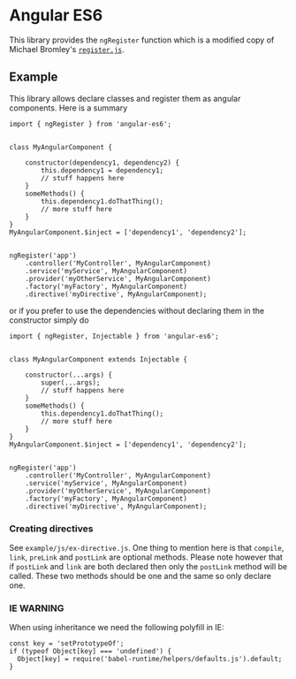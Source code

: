 # Angular ES6

This library provides the `ngRegister` function which is a modified copy of Michael Bromley's
[`register.js`][1].

## Example

This library allows declare classes and register them as angular components. Here is a summary

```
import { ngRegister } from 'angular-es6';


class MyAngularComponent {

    constructor(dependency1, dependency2) {
        this.dependency1 = dependency1;
        // stuff happens here
    }
    someMethods() {
        this.dependency1.doThatThing();
        // more stuff here
    }
}
MyAngularComponent.$inject = ['dependency1', 'dependency2'];


ngRegister('app')
    .controller('MyController', MyAngularComponent)
    .service('myService', MyAngularComponent)
    .provider('myOtherService', MyAngularComponent)
    .factory('myFactory', MyAngularComponent)
    .directive('myDirective', MyAngularComponent);
```

or if you prefer to use the dependencies without declaring them in the constructor simply do

```
import { ngRegister, Injectable } from 'angular-es6';


class MyAngularComponent extends Injectable {

    constructor(...args) {
        super(...args);
        // stuff happens here
    }
    someMethods() {
        this.dependency1.doThatThing();
        // more stuff here
    }
}
MyAngularComponent.$inject = ['dependency1', 'dependency2'];


ngRegister('app')
    .controller('MyController', MyAngularComponent)
    .service('myService', MyAngularComponent)
    .provider('myOtherService', MyAngularComponent)
    .factory('myFactory', MyAngularComponent)
    .directive('myDirective', MyAngularComponent);
```

### Creating directives

See `example/js/ex-directive.js`. One thing to mention here is that `compile`, `link`, `preLink` and
`postLink` are optional methods. Please note however that if `postLink` and `link` are both declared
then only the `postLink` method will be called. These two methods should be one and the same so only
declare one.

### IE WARNING

When using inheritance we need the following polyfill in IE:

```
const key = 'setPrototypeOf';
if (typeof Object[key] === 'undefined') {
  Object[key] = require('babel-runtime/helpers/defaults.js').default;
}
```

[1]: https://github.com/michaelbromley/angular-es6
